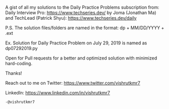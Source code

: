 A gist of all my solutions to the Daily Practice Problems subscription from: Daily Interview Pro: https://www.techseries.dev/ by Joma (Jonathan Ma) and TechLead (Patrick Shyu): https://www.techseries.dev/daily

P.S. The solution files/folders are named in the format: dp + MM/DD/YYYY + .ext

Ex. Solution for Daily Practice Problem on July 29, 2019 is named as dp07292019.py

Open for Pull requests for a better and optimized solution with minimized hard-coding.

Thanks!

Reach out to me on Twitter: https://www.twitter.com/vishrutkmr7

LinkedIn: https://www.linkedin.com/in/vishrutkmr7

    -@vishrutkmr7